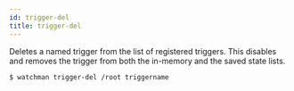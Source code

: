 ```yaml
---
id: trigger-del
title: trigger-del
---
```


Deletes a named trigger from the list of registered triggers.  This disables
and removes the trigger from both the in-memory and the saved state lists.

```bash
$ watchman trigger-del /root triggername
```
